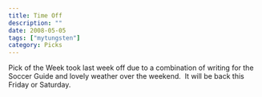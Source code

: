```yaml
---
title: Time Off
description: ""
date: 2008-05-05
tags: ["mytungsten"]
category: Picks
---
```



<p>Pick of the Week took last week off due to a combination of writing for the Soccer Guide and lovely weather over the weekend.&nbsp; It will be back this Friday or Saturday.</p>
